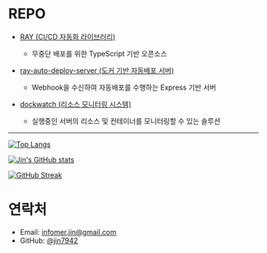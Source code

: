 # REPO
- [RAY (CI/CD 자동화 라이브러리)](https://github.com/jin7942/ray)  
  - 무중단 배포를 위한 TypeScript 기반 오픈소스

- [ray-auto-deploy-server (도커 기반 자동배포 서버)](https://github.com/jin7942/ray-auto-deploy-server)
  - Webhook을 수신하여 자동배포를 수행하는 Express 기반 서버

- [dockwatch (리소스 모니터링 시스템)](https://github.com/jin7942/dockwatch)
  - 실행중인 서버의 리소스 및 컨테이너를 모니터링할 수 있는 솔루션

---

[![Top Langs](https://github-readme-stats.vercel.app/api/top-langs/?username=jin7942)](https://github.com/anuraghazra/github-readme-stats)

[![Jin's GitHub stats](https://github-readme-stats.vercel.app/api?username=jin7942&show_icons=true&theme=default)](https://github.com/anuraghazra/github-readme-stats)

[![GitHub Streak](https://streak-stats.demolab.com?user=jin7942&theme=dark&locale=ko&short_numbers=true)](https://git.io/streak-stats)

# 연락처
- Email: infomer.jin@gmail.com
- GitHub: [@jin7942](https://github.com/jin7942)
